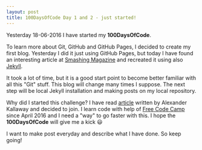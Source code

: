 ```yaml
---
layout: post
title: 100DaysOfCode Day 1 and 2 - just started!
---
```

Yesterday 18-06-2016 I have started my **100DaysOfCode**.

To learn more about Git, GitHub and GitHub Pages, I decided to create my first blog. Yesterday I did it just using GitHub Pages, but today I have found an interesting article at [Smashing Magazine](https://www.smashingmagazine.com/2014/08/build-blog-jekyll-github-pages/) and recreated it using also [Jekyll](https://jekyllrb.com/). 

It took a lot of time, but it is a good start point to become better familiar with all this "Git" stuff.
This blog will change many times I suppose. 
The next step will be local Jekyll installation and making posts on my local repository.

Why did I started this challenge?
I have read [article](https://medium.freecodecamp.com/join-the-100daysofcode-556ddb4579e4#.lw0vs8mz7) written by Alexander Kallaway and decided to join. I learn code with help of [Free Code Camp](https://www.freecodecamp.com) since April 2016 and I need a "way" to go faster with this. I hope the **100DaysOfCode** will give me a kick :smiley: 

I want to make post everyday and describe what I have done.
So keep going!
